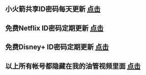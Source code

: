 
## __小火箭共享ID密码每天更新  [点击](https://github.com/raoli1986/Free-ID "悬停显示")__


## __免费Netflix ID密码定期更新  [点击](https://github.com/raoli1986/Netflix-ID "悬停显示")__


## __免费Disney+ ID密码定期更新  [点击](https://github.com/raoli1986/Disney-Plus-ID "悬停显示")__


## __以上所有帐号都隐藏在我的油管视频里面  [点击](https://www.youtube.com/channel/UCXPSzwcs0pspPTAI2rcaBgQ "悬停显示")__
